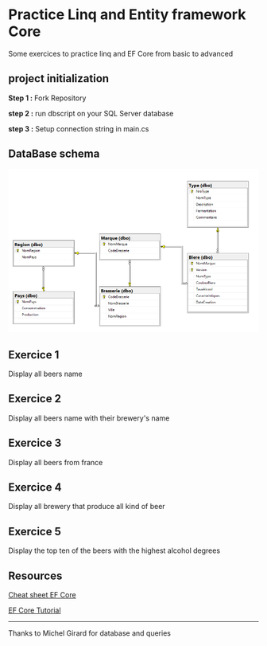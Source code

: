 # Practice Linq and Entity framework Core

Some exercices to practice linq and EF Core from basic to advanced

## project initialization

**Step 1 :** Fork Repository

**step 2 :** run dbscript on your SQL Server database

**step 3 :** Setup connection string in main.cs

## DataBase schema

![alt text](https://github.com/LargeGaultier/PracticeLinqandEfCore/blob/master/PracticeLinqEfCore/DbSchema.png "DbSchema")


## Exercice 1 
Display all beers name

## Exercice 2
Display all beers name with their brewery's name

## Exercice 3
Display all beers from france

## Exercice 4
Display all brewery that produce all kind of beer

## Exercice 5
Display the top ten of the beers with the highest alcohol degrees


## Resources

[Cheat sheet EF Core](https://gallery.mailchimp.com/659e2cbd2829799e7dc94ae35/files/5aa535aa-5f9f-4a7f-8d67-134479ef5a08/EF_Core_Cheat_Sheet.pdf)

[EF Core Tutorial](https://www.entityframeworktutorial.net/efcore/entity-framework-core.aspx)



---
Thanks to Michel Girard for database and queries
